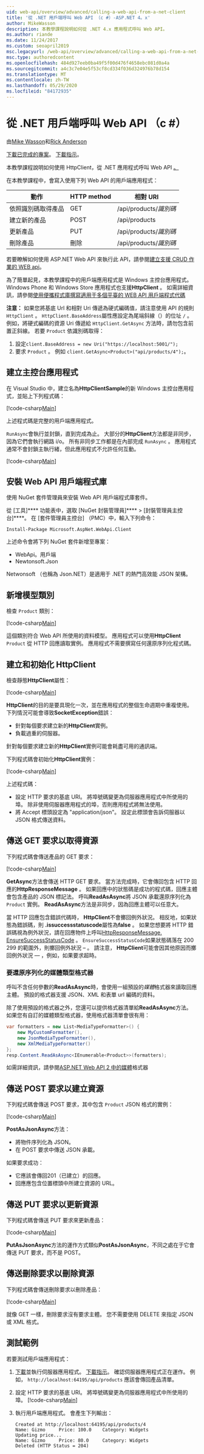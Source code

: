 ```yaml
---
uid: web-api/overview/advanced/calling-a-web-api-from-a-net-client
title: '從 .NET 用戶端呼叫 Web API （c #）-ASP.NET 4。x'
author: MikeWasson
description: 本教學課程說明如何從 .NET 4.x 應用程式呼叫 Web API。
ms.author: riande
ms.date: 11/24/2017
ms.custom: seoapril2019
msc.legacyurl: /web-api/overview/advanced/calling-a-web-api-from-a-net-client
msc.type: authoredcontent
ms.openlocfilehash: 484d927eeb0ba49f5f00d476f4658ebc081d0a4a
ms.sourcegitcommit: a4c3c7e04e5f53cf8cd334f036d324976b78d154
ms.translationtype: MT
ms.contentlocale: zh-TW
ms.lasthandoff: 05/29/2020
ms.locfileid: "84172935"
---
```

# <a name="call-a-web-api-from-a-net-client-c"></a>從 .NET 用戶端呼叫 Web API （c #）

由[Mike Wasson](https://github.com/MikeWasson)和[Rick Anderson](https://twitter.com/RickAndMSFT)

[下載已完成的專案](https://github.com/dotnet/AspNetDocs/tree/master/aspnet/web-api/overview/advanced/calling-a-web-api-from-a-net-client/sample)。 [下載指示](/aspnet/core/tutorials/#how-to-download-a-sample)。 

本教學課程說明如何使用 HttpClient，從 .NET 應用程式呼叫 Web API [。](https://msdn.microsoft.com/library/system.net.http.httpclient(v=vs.110).aspx)

在本教學課程中，會寫入使用下列 Web API 的用戶端應用程式：

| 動作 | HTTP method | 相對 URI |
| --- | --- | --- |
| 依照識別碼取得產品 | GET | /api/products/*識別碼* |
| 建立新的產品 | POST | /api/products |
| 更新產品 | PUT | /api/products/*識別碼* |
| 刪除產品 | 刪除 | /api/products/*識別碼* |

若要瞭解如何使用 ASP.NET Web API 來執行此 API，請參閱[建立支援 CRUD 作業的 WEB api](xref:web-api/overview/getting-started-with-aspnet-web-api/tutorial-your-first-web-api
)。

為了簡單起見，本教學課程中的用戶端應用程式是 Windows 主控台應用程式。 Windows Phone 和 Windows Store 應用程式也支援**HttpClient** 。 如需詳細資訊，請參閱[使用便攜程式庫撰寫適用于多個平臺的 WEB API 用戶端程式代碼](https://blogs.msdn.com/b/webdev/archive/2013/07/19/writing-web-api-client-code-for-multiple-platforms-using-portable-libraries.aspx)

**注意：** 如果您將基底 Url 和相對 Uri 傳遞為硬式編碼值，請注意使用 API 的規則 `HttpClient` 。 `HttpClient.BaseAddress`屬性應設定為尾端斜線（）的位址 `/` 。 例如，將硬式編碼的資源 Uri 傳遞給 `HttpClient.GetAsync` 方法時，請勿包含前置正斜線。 若要 `Product` 依識別碼取得：

1. 設定`client.BaseAddress = new Uri("https://localhost:5001/");`
1. 要求 `Product` 。 例如 `client.GetAsync<Product>("api/products/4");`。

<a id="CreateConsoleApp"></a>
## <a name="create-the-console-application"></a>建立主控台應用程式

在 Visual Studio 中，建立名為**HttpClientSample**的新 Windows 主控台應用程式，並貼上下列程式碼：

[!code-csharp[Main](calling-a-web-api-from-a-net-client/sample/client/Program.cs?name=snippet_all)]

上述程式碼是完整的用戶端應用程式。

`RunAsync`會執行並封鎖，直到完成為止。 大部分的**HttpClient**方法都是非同步，因為它們會執行網路 i/o。 所有非同步工作都是在內部完成 `RunAsync` 。 應用程式通常不會封鎖主執行緒，但此應用程式不允許任何互動。

[!code-csharp[Main](calling-a-web-api-from-a-net-client/sample/client/Program.cs?name=snippet_run)]

<a id="InstallClientLib"></a>
## <a name="install-the-web-api-client-libraries"></a>安裝 Web API 用戶端程式庫

使用 NuGet 套件管理員來安裝 Web API 用戶端程式庫套件。

從 [工具]**** 功能表中，選取 [NuGet 封裝管理員]**** > [封裝管理員主控台]****。 在 [套件管理員主控台] （PMC）中，輸入下列命令：

`Install-Package Microsoft.AspNet.WebApi.Client`

上述命令會將下列 NuGet 套件新增至專案：

* WebApi。用戶端
* Newtonsoft.Json

Netwonsoft （也稱為 Json.NET）是適用于 .NET 的熱門高效能 JSON 架構。

<a id="AddModelClass"></a>
## <a name="add-a-model-class"></a>新增模型類別

檢查 `Product` 類別：

[!code-csharp[Main](calling-a-web-api-from-a-net-client/sample/client/Program.cs?name=snippet_prod)]

這個類別符合 Web API 所使用的資料模型。 應用程式可以使用**HttpClient** `Product` 從 HTTP 回應讀取實例。 應用程式不需要撰寫任何還原序列化程式碼。

<a id="InitClient"></a>
## <a name="create-and-initialize-httpclient"></a>建立和初始化 HttpClient

檢查靜態**HttpClient**屬性：

[!code-csharp[Main](calling-a-web-api-from-a-net-client/sample/client/Program.cs?name=snippet_HttpClient)]

**HttpClient**的目的是要具現化一次，並在應用程式的整個生命週期中重複使用。 下列情況可能會導致**SocketException**錯誤：

* 針對每個要求建立新的**HttpClient**實例。
* 負載過重的伺服器。

針對每個要求建立新的**HttpClient**實例可能會耗盡可用的通訊端。

下列程式碼會初始化**HttpClient**實例：

[!code-csharp[Main](calling-a-web-api-from-a-net-client/sample/client/Program.cs?name=snippet5)]

上述程式碼：

* 設定 HTTP 要求的基底 URI。 將埠號碼變更為伺服器應用程式中所使用的埠。 除非使用伺服器應用程式的埠，否則應用程式將無法使用。
* 將 Accept 標頭設定為 "application/json"。 設定此標頭會告訴伺服器以 JSON 格式傳送資料。

<a id="GettingResource"></a>
## <a name="send-a-get-request-to-retrieve-a-resource"></a>傳送 GET 要求以取得資源

下列程式碼會傳送產品的 GET 要求：

[!code-csharp[Main](calling-a-web-api-from-a-net-client/sample/client/Program.cs?name=snippet_GetProductAsync)]

**GetAsync**方法會傳送 HTTP GET 要求。 當方法完成時，它會傳回包含 HTTP 回應的**HttpResponseMessage** 。 如果回應中的狀態碼是成功的程式碼，回應主體會包含產品的 JSON 標記法。 呼叫**ReadAsAsync**將 JSON 承載還原序列化為 `Product` 實例。 **ReadAsAsync**方法是非同步，因為回應主體可以任意大。

當 HTTP 回應包含錯誤代碼時， **HttpClient**不會擲回例外狀況。 相反地，如果狀態為錯誤碼，則 **.issuccessstatuscode**屬性為**false** 。 如果您想要將 HTTP 錯誤碼視為例外狀況，請在回應物件上呼叫[HttpResponseMessage. EnsureSuccessStatusCode](https://msdn.microsoft.com/library/system.net.http.httpresponsemessage.ensuresuccessstatuscode(v=vs.110).aspx) 。 `EnsureSuccessStatusCode`如果狀態碼落在 200 299 的範圍外，則擲回例外狀況 &ndash; 。 請注意， **HttpClient**可能會因其他原因而擲回例外狀況 &mdash; ，例如，如果要求超時。

<a id="MediaTypeFormatters"></a>
### <a name="media-type-formatters-to-deserialize"></a>要還原序列化的媒體類型格式器

呼叫不含任何參數的**ReadAsAsync**時，會使用一組預設的*媒體*格式器來讀取回應主體。 預設的格式器支援 JSON、XML 和表單 url 編碼的資料。

除了使用預設的格式器之外，您還可以提供格式器清單給**ReadAsAsync**方法。  如果您有自訂的媒體類型格式器，使用格式器清單會很有用：

```csharp
var formatters = new List<MediaTypeFormatter>() {
    new MyCustomFormatter(),
    new JsonMediaTypeFormatter(),
    new XmlMediaTypeFormatter()
};
resp.Content.ReadAsAsync<IEnumerable<Product>>(formatters);
```

如需詳細資訊，請參閱[ASP.NET Web API 2 中的媒體](../formats-and-model-binding/media-formatters.md)格式器

## <a name="sending-a-post-request-to-create-a-resource"></a>傳送 POST 要求以建立資源

下列程式碼會傳送 POST 要求，其中包含 `Product` JSON 格式的實例：

[!code-csharp[Main](calling-a-web-api-from-a-net-client/sample/client/Program.cs?name=snippet_CreateProductAsync)]

**PostAsJsonAsync**方法：

* 將物件序列化為 JSON。
* 在 POST 要求中傳送 JSON 承載。

如果要求成功：

* 它應該會傳回201（已建立）的回應。
* 回應應包含位置標頭中所建立資源的 URL。

<a id="PuttingResource"></a>
## <a name="sending-a-put-request-to-update-a-resource"></a>傳送 PUT 要求以更新資源

下列程式碼會傳送 PUT 要求來更新產品：

[!code-csharp[Main](calling-a-web-api-from-a-net-client/sample/client/Program.cs?name=snippet_UpdateProductAsync)]

**PutAsJsonAsync**方法的運作方式類似**PostAsJsonAsync**，不同之處在于它會傳送 PUT 要求，而不是 POST。

<a id="DeletingResource"></a>
## <a name="sending-a-delete-request-to-delete-a-resource"></a>傳送刪除要求以刪除資源

下列程式碼會傳送刪除要求以刪除產品：

[!code-csharp[Main](calling-a-web-api-from-a-net-client/sample/client/Program.cs?name=snippet_DeleteProductAsync)]

就像 GET 一樣，刪除要求沒有要求主體。 您不需要使用 DELETE 來指定 JSON 或 XML 格式。

## <a name="test-the-sample"></a>測試範例

若要測試用戶端應用程式：

1. [下載](https://github.com/dotnet/AspNetDocs/tree/master/aspnet/web-api/overview/advanced/calling-a-web-api-from-a-net-client/sample/server)並執行伺服器應用程式。 [下載指示](/aspnet/core/#how-to-download-a-sample)。 確認伺服器應用程式正在運作。 例如， `http://localhost:64195/api/products` 應該會傳回產品清單。
2. 設定 HTTP 要求的基底 URI。 將埠號碼變更為伺服器應用程式中所使用的埠。
    [!code-csharp[Main](calling-a-web-api-from-a-net-client/sample/client/Program.cs?name=snippet5&highlight=2)]

3. 執行用戶端應用程式。 會產生下列輸出：

   ```console
   Created at http://localhost:64195/api/products/4
   Name: Gizmo     Price: 100.0    Category: Widgets
   Updating price...
   Name: Gizmo     Price: 80.0     Category: Widgets
   Deleted (HTTP Status = 204)
   ```
